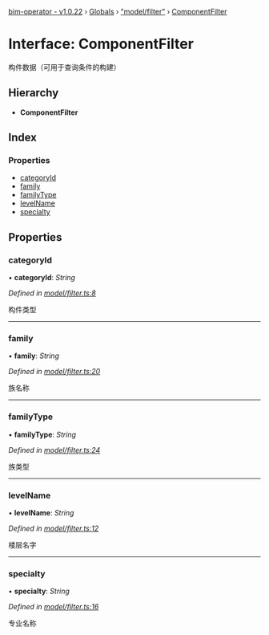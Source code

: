 [bim-operator - v1.0.22](../README.md) › [Globals](../globals.md) › ["model/filter"](../modules/_model_filter_.md) › [ComponentFilter](_model_filter_.componentfilter.md)

# Interface: ComponentFilter

构件数据（可用于查询条件的构建）

## Hierarchy

* **ComponentFilter**

## Index

### Properties

* [categoryId](_model_filter_.componentfilter.md#categoryid)
* [family](_model_filter_.componentfilter.md#family)
* [familyType](_model_filter_.componentfilter.md#familytype)
* [levelName](_model_filter_.componentfilter.md#levelname)
* [specialty](_model_filter_.componentfilter.md#specialty)

## Properties

###  categoryId

• **categoryId**: *String*

*Defined in [model/filter.ts:8](https://github.com/youkaisteve/bim-operator/blob/9d072c0/src/model/filter.ts#L8)*

构件类型

___

###  family

• **family**: *String*

*Defined in [model/filter.ts:20](https://github.com/youkaisteve/bim-operator/blob/9d072c0/src/model/filter.ts#L20)*

族名称

___

###  familyType

• **familyType**: *String*

*Defined in [model/filter.ts:24](https://github.com/youkaisteve/bim-operator/blob/9d072c0/src/model/filter.ts#L24)*

族类型

___

###  levelName

• **levelName**: *String*

*Defined in [model/filter.ts:12](https://github.com/youkaisteve/bim-operator/blob/9d072c0/src/model/filter.ts#L12)*

楼层名字

___

###  specialty

• **specialty**: *String*

*Defined in [model/filter.ts:16](https://github.com/youkaisteve/bim-operator/blob/9d072c0/src/model/filter.ts#L16)*

专业名称
